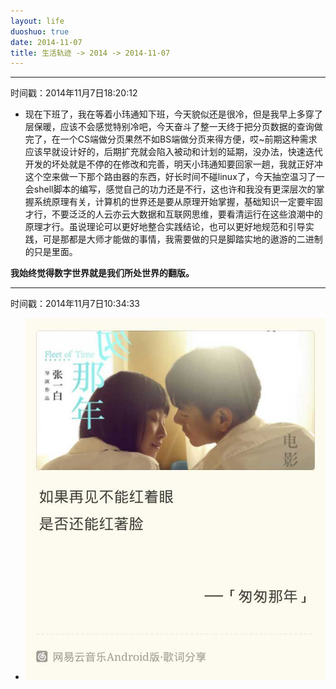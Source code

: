 ```yaml
---
layout: life
duoshuo: true
date: 2014-11-07
title: 生活轨迹 -> 2014 -> 2014-11-07
---
```


******
时间戳：2014年11月7日18:20:12

  + 现在下班了，我在等着小玮通知下班，今天貌似还是很冷，但是我早上多穿了层保暖，应该不会感觉特别冷吧，今天奋斗了整一天终于把分页数据的查询做完了，在一个CS端做分页果然不如BS端做分页来得方便，哎~前期这种需求应该早就设计好的，后期扩充就会陷入被动和计划的延期，没办法，快速迭代开发的坏处就是不停的在修改和完善，明天小玮通知要回家一趟，我就正好冲这个空来做一下那个路由器的东西，好长时间不碰linux了，今天抽空温习了一会shell脚本的编写，感觉自己的功力还是不行，这也许和我没有更深层次的掌握系统原理有关，计算机的世界还是要从原理开始掌握，基础知识一定要牢固才行，不要泛泛的人云亦云大数据和互联网思维，要看清运行在这些浪潮中的原理才行。虽说理论可以更好地整合实践结论，也可以更好地规范和引导实践，可是那都是大师才能做的事情，我需要做的只是脚踏实地的遨游的二进制的只是里面。
  
  **我始终觉得数字世界就是我们所处世界的翻版。**

******
时间戳：2014年11月7日10:34:33

 + ![时间是最好的朋友](/life/2014/2014Res/2014-11-7.jpg)

